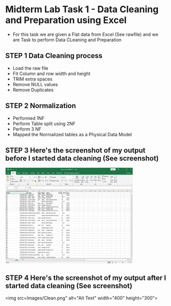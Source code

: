 # Midterm Lab Task 1 - Data Cleaning and Preparation using Excel
- For this task we are given a Flat data from Excel (See rawfile) and we are Task to perform Data CLeaning and Preparation

## STEP 1 Data Cleaning process
- Load the raw file
- Fit Column and row width and height
- TRIM extra spaces
- Remove NULL values
- Remove Duplicates

## STEP 2 Normalization
- Performed 1NF
- Perform Table split using 2NF
- Perform 3 NF
- Mapped the Normalized tables as a Physical Data Model

## STEP 3 Here's the screenshot of my output before I started data cleaning (See screenshot)
<img src="Images/Raw.png" alt="Alt Text" width="400" height="300">


## STEP 4 Here's the screenshot of my output after I started data cleaning (See screenshot)
<img src=Images/Clean.png" alt="Alt Text" width="400" height="300">
